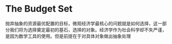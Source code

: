 # The Budget Set

抛弃抽象的资源最优配置的目标，微观经济学最核心的问题就是如何选择，这一部分我们将为选择奠定最初的基石，选择的对象。经济学作为社会科学却不失严谨，是因为数学工具的使用。但是前提在于对具体对象做出抽象处理

